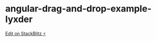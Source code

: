 # angular-drag-and-drop-example-lyxder

[Edit on StackBlitz ⚡️](https://stackblitz.com/edit/angular-drag-and-drop-example-qkmvte)